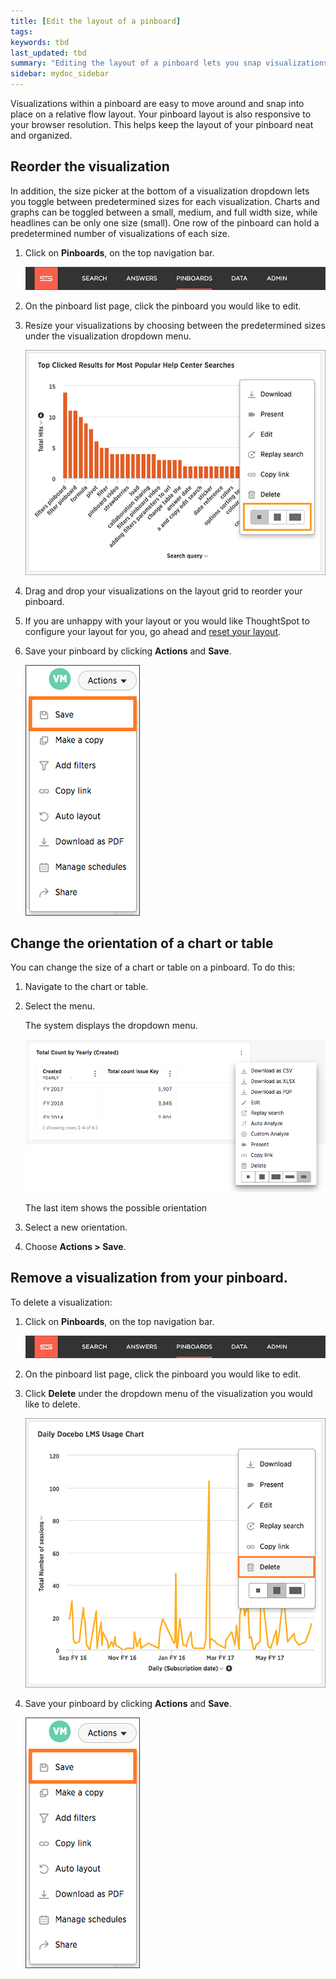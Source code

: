 ```yaml
---
title: [Edit the layout of a pinboard]
tags:
keywords: tbd
last_updated: tbd
summary: "Editing the layout of a pinboard lets you snap visualizations into place, choose between set visualization sizes, and reset your layout."
sidebar: mydoc_sidebar
---
```

Visualizations within a pinboard are easy to move around and snap into place on a relative flow layout. Your pinboard layout is also responsive to your browser resolution. This helps keep the layout of your pinboard neat and organized.

## Reorder the visualization

In addition, the size picker at the bottom of a visualization dropdown lets you toggle between predetermined sizes for each visualization. Charts and graphs can be toggled between a small, medium, and full width size, while headlines can be only one size (small). One row of the pinboard can hold a predetermined number of visualizations of each size.

1. Click on **Pinboards**, on the top navigation bar.

     ![](/pages/images/click_pinboards_icon.png "Pinboards")

2. On the pinboard list page, click the pinboard you would like to edit.
3. Resize your visualizations by choosing between the predetermined sizes under the visualization dropdown menu.

     ![](/pages/images/resize_pinboard_visualization.png "Resize your visualization")

4. Drag and drop your visualizations on the layout grid to reorder your pinboard.
5. If you are unhappy with your layout or you would like ThoughtSpot to configure your layout for you, go ahead and [reset your layout](reset_the_layout_of_a_pinboard.html#).
6. Save your pinboard by clicking **Actions** and **Save**.

     ![](/pages/images/save_a_pinboard.png "Save your pinboard")

## Change the orientation of a chart or table

You can change the size of a chart or table on a pinboard. To do this:

1. Navigate to the chart or table.
2. Select the menu.

   The system displays the dropdown menu.

   ![](/pages/images/size_pinboard_item.png "Resize an item")

   The last item shows the possible orientation

3. Select a new orientation.
4. Choose **Actions > Save**.

## Remove a visualization from your pinboard.

To delete a visualization:

1. Click on **Pinboards**, on the top navigation bar.

     ![](/pages/images/click_pinboards_icon.png "Pinboards")

2. On the pinboard list page, click the pinboard you would like to edit.
3. Click **Delete** under the dropdown menu of the visualization you would like to delete.

     ![](/pages/images/detele_a_pinboard_visualization.png "Delete a visualization")

4. Save your pinboard by clicking **Actions** and **Save**.

     ![](/pages/images/save_a_pinboard.png "Save your pinboard")
